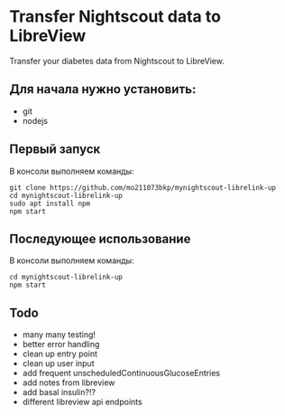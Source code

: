 # Transfer Nightscout data to LibreView
Transfer your diabetes data from Nightscout to LibreView.

## Для начала нужно установить:
- git
- nodejs

## Первый запуск

В консоли выполняем команды:
```
git clone https://github.com/mo211073bkp/mynightscout-librelink-up
cd mynightscout-librelink-up
sudo apt install npm
npm start
```

## Последующее использование

В консоли выполняем команды:
```
cd mynightscout-librelink-up
npm start
```

## Todo
- many many testing!
- better error handling
- clean up entry point
- clean up user input
- add frequent unscheduledContinuousGlucoseEntries
- add notes from libreview
- add basal insulin?!?
- different libreview api endpoints
